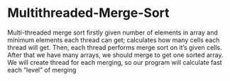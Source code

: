 # Multithreaded-Merge-Sort
Multi-threaded merge sort firstly given number of elements in array and minimum elements each thread can get; calculates how many cells each thread will get. Then, each thread performs merge sort on it’s given cells. After that we have many arrays, we should merge to get one sorted array. We will create thread for each merging, so our program will calculate fast each “level” of merging
